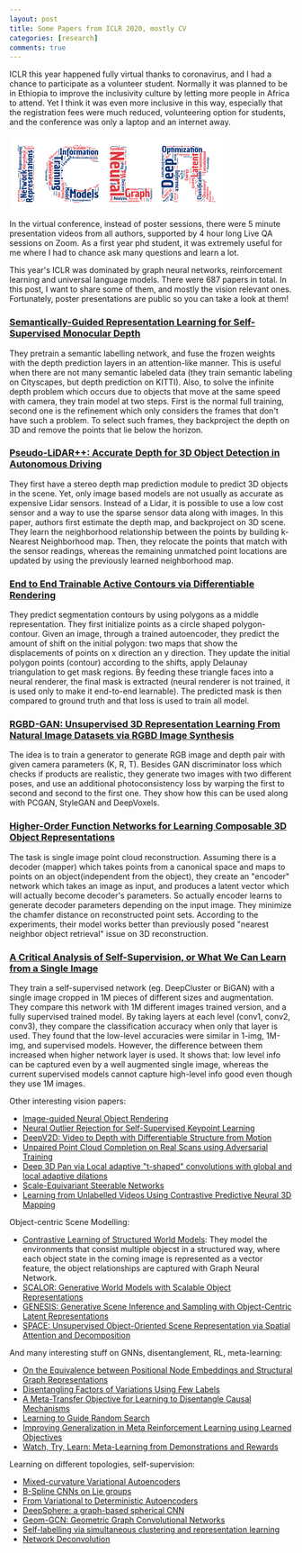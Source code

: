 ```yaml
---
layout: post
title: Some Papers from ICLR 2020, mostly CV
categories: [research]
comments: true
---
```


ICLR this year happened fully virtual thanks to coronavirus, and I had a chance to participate as a volunteer student. Normally it was planned to be in Ethiopia to improve the inclusivity culture by letting more people in Africa to attend. Yet I think it was even more inclusive in this way, especially that the registration fees were much reduced, volunteering option for students, and the conference was only a laptop and an internet away. 

<img src="/images/iclr.png">

In the virtual conference, instead of poster sessions, there were 5 minute presentation videos from all authors, supported by 4 hour long Live QA sessions on Zoom. As a first year phd student, it was extremely useful for me where I had to chance ask many questions and learn a lot. 

This year's ICLR was dominated by graph neural networks, reinforcement learning and universal language models. There were 687 papers in total. In this post, I want to share some of them, and mostly the vision relevant ones. Fortunately, poster presentations are public so you can take a look at them!

### [Semantically-Guided Representation Learning for Self-Supervised Monocular Depth](https://iclr.cc/virtual/poster_ByxT7TNFvH.html)

They pretrain a semantic labelling network, and fuse the frozen weights with the depth prediction layers in an attention-like manner. This is useful when there are not many semantic labeled data (they train semantic labeling on Cityscapes, but depth prediction on KITTI). 
Also, to solve the infinite depth problem which occurs due to objects that move at the same speed with camera, they train model at two steps. First is the normal full training, second one is the refinement which only considers the frames that don't have such a problem. To select such frames, they backproject the depth on 3D and remove the points that lie below the horizon.

### [Pseudo-LiDAR++: Accurate Depth for 3D Object Detection in Autonomous Driving](https://iclr.cc/virtual/poster_BJedHRVtPB.html)

They first have a stereo depth map prediction module to predict 3D objects in the scene. Yet, only image based models are not usually as accurate as expensive Lidar sensors. Instead of a Lidar, it is possible to use a low cost sensor and a way to use the sparse sensor data along with images. In this paper, authors first estimate the depth map, and backproject on 3D scene. They learn the neighborhood relationship between the points by building k-Nearest Neighborhood map. Then, they relocate the points that match with the sensor readings, whereas the remaining unmatched point locations are updated by using the previously learned neighborhood map.

### [End to End Trainable Active Contours via Differentiable Rendering](https://iclr.cc/virtual/poster_rkxawlHKDr.html) 

They predict segmentation contours by using polygons as a middle representation. They first initialize points as a circle shaped polygon-contour. Given an image, through a trained autoencoder, they predict the amount of shift on the initial polygon: two maps that show the displacements of points on x direction an y direction. They update the initial polygon points (contour) according to the shifts, apply Delaunay triangulation to get mask regions. By feeding these triangle faces into a neural renderer, the final mask is extracted (neural renderer is not trained, it is used only to make it end-to-end learnable). The predicted mask is then compared to ground truth and that loss is used to train all model. 

### [RGBD-GAN: Unsupervised 3D Representation Learning From Natural Image Datasets via RGBD Image Synthesis](https://iclr.cc/virtual/poster_HyxjNyrtPr.html) 

The idea is to train a generator to generate RGB image and depth pair with given camera parameters (K, R, T). Besides GAN discriminator loss which checks if products are realistic, they generate two images with two different poses, and use an additional photoconsistency loss by warping the first to second and second to the first one. They show how this can be used along with PCGAN, StyleGAN and DeepVoxels.

### [Higher-Order Function Networks for Learning Composable 3D Object Representations](https://iclr.cc/virtual/poster_HJgfDREKDB.html) 

The task is single image point cloud reconstruction. Assuming there is a decoder (mapper) which takes points from a canonical space and maps to points on an object(independent from the object), they create an "encoder" network which takes an image as input, and produces a latent vector which will actually become decoder's parameters. So actually encoder learns to generate decoder parameters depending on the input image. They minimize the chamfer distance on reconstructed point sets. According to the experiments, their model works better than previously posed "nearest neighbor object retrieval" issue on 3D reconstruction.    

### [A Critical Analysis of Self-Supervision, or What We Can Learn from a Single Image](https://iclr.cc/virtual/poster_B1esx6EYvr.html)

They train a self-supervised network (eg. DeepCluster or BiGAN) with a single image cropped in 1M pieces of different sizes and augmentation. They compare this network with 1M different images trained version, and a fully supervised trained model. By taking layers at each level (conv1, conv2, conv3), they compare the classification accuracy when only that layer is used. They found that the low-level accuracies were similar in 1-img, 1M-img, and supervised models. However, the difference between them increased when higher network layer is used. It shows that: low level info can be captured even by a well augmented single image, whereas the current supervised models cannot capture high-level info good even though they use 1M images. 


Other interesting vision papers:

* [Image-guided Neural Object Rendering](https://iclr.cc/virtual/poster_Hyg9anEFPS.html)
* [Neural Outlier Rejection for Self-Supervised Keypoint Learning](https://iclr.cc/virtual/poster_Skx82ySYPH.html)
* [DeepV2D: Video to Depth with Differentiable Structure from Motion](https://iclr.cc/virtual/poster_HJeO7RNKPr.html)
* [Unpaired Point Cloud Completion on Real Scans using Adversarial Training](https://iclr.cc/virtual/poster_HkgrZ0EYwB.html)
* [Deep 3D Pan via Local adaptive "t-shaped" convolutions with global and local adaptive dilations](https://iclr.cc/virtual/poster_B1gF56VYPH.html)
* [Scale-Equivariant Steerable Networks](https://iclr.cc/virtual/poster_HJgpugrKPS.html)
* [Learning from Unlabelled Videos Using Contrastive Predictive Neural 3D Mapping](https://iclr.cc/virtual/poster_BJxt60VtPr.html)


Object-centric Scene Modelling:

* [Contrastive Learning of Structured World Models](https://iclr.cc/virtual/poster_H1gax6VtDB.html): They model the environments that consist multiple objecst in a structured way, where each object state in the coming image is represented as a vector feature, the object relationships are captured with Graph Neural Network. 
* [SCALOR: Generative World Models with Scalable Object Representations](https://iclr.cc/virtual/poster_SJxrKgStDH.html)
* [GENESIS: Generative Scene Inference and Sampling with Object-Centric Latent Representations](https://iclr.cc/virtual/poster_BkxfaTVFwH.html)
* [SPACE: Unsupervised Object-Oriented Scene Representation via Spatial Attention and Decomposition](https://iclr.cc/virtual/poster_rkl03ySYDH.html)


And many interesting stuff on GNNs, disentanglement, RL, meta-learning:

* [On the Equivalence between Positional Node Embeddings and Structural Graph Representations](https://iclr.cc/virtual/poster_SJxzFySKwH.html)
* [Disentangling Factors of Variations Using Few Labels](https://iclr.cc/virtual/poster_SygagpEKwB.html)
* [A Meta-Transfer Objective for Learning to Disentangle Causal Mechanisms](https://iclr.cc/virtual/poster_ryxWIgBFPS.html)
* [Learning to Guide Random Search](https://iclr.cc/virtual/poster_B1gHokBKwS.html)
* [Improving Generalization in Meta Reinforcement Learning using Learned Objectives](https://iclr.cc/virtual/poster_S1evHerYPr.html)
* [Watch, Try, Learn: Meta-Learning from Demonstrations and Rewards](https://iclr.cc/virtual/poster_SJg5J6NtDr.html)

Learning on different topologies, self-supervision:

* [Mixed-curvature Variational Autoencoders](https://iclr.cc/virtual/poster_S1g6xeSKDS.html)
* [B-Spline CNNs on Lie groups](https://iclr.cc/virtual/poster_H1gBhkBFDH.html)
* [From Variational to Deterministic Autoencoders](https://iclr.cc/virtual/poster_S1g7tpEYDS.html)
* [DeepSphere: a graph-based spherical CNN](https://iclr.cc/virtual/poster_B1e3OlStPB.html)
* [Geom-GCN: Geometric Graph Convolutional Networks](https://iclr.cc/virtual/poster_S1e2agrFvS.html)
* [Self-labelling via simultaneous clustering and representation learning](https://iclr.cc/virtual/poster_Hyx-jyBFPr.html)
* [Network Deconvolution](https://iclr.cc/virtual/poster_rkeu30EtvS.html)




